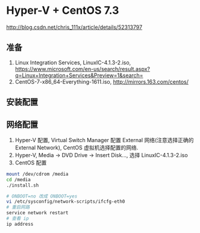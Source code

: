 # Hyper-V + CentOS 7.3

<http://blog.csdn.net/chris_111x/article/details/52313797>

## 准备

1. Linux Integration Services, LinuxIC-4.1.3-2.iso, <https://www.microsoft.com/en-us/search/result.aspx?q=Linux+Integration+Services&Preview=1&search=>
2. CentOS-7-x86_64-Everything-1611.iso, <http://mirrors.163.com/centos/>

## 安装配置

## 网络配置

1. Hyper-V 配置, Virtual Switch Manager 配置 External 网络(注意选择正确的External Network), CentOS 虚拟机选择配置的网络.
2. Hyper-V, Media -> DVD Drive -> Insert Disk..., 选择 LinuxIC-4.1.3-2.iso
2. CentOS 配置

```bash
mount /dev/cdrom /media
cd /media
./install.sh
```

```bash
# ONBOOT=no 改成 ONBOOT=yes
vi /etc/sysconfig/network-scripts/ifcfg-eth0
# 重启网路
service network restart
# 查看 ip
ip address
```
